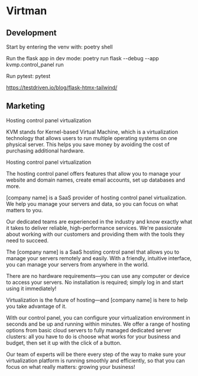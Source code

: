 # Virtman

## Development
Start by entering the venv with:
poetry shell

Run the flask app in dev mode:
poetry run flask --debug --app kvmp.control_panel run

Run pytest:
pytest

https://testdriven.io/blog/flask-htmx-tailwind/

## Marketing

Hosting control panel virtualization

KVM stands for Kernel-based Virtual Machine, which is a virtualization technology that allows users to run multiple operating systems on one physical server. This helps you save money by avoiding the cost of purchasing additional hardware.

Hosting control panel virtualization

The hosting control panel offers features that allow you to manage your website and domain names, create email accounts, set up databases and more.

[company name] is a SaaS provider of hosting control panel virtualization. We help you manage your servers and data, so you can focus on what matters to you.

Our dedicated teams are experienced in the industry and know exactly what it takes to deliver reliable, high-performance services. We're passionate about working with our customers and providing them with the tools they need to succeed.

The [company name] is a SaaS hosting control panel that allows you to manage your servers remotely and easily. With a friendly, intuitive interface, you can manage your servers from anywhere in the world.

There are no hardware requirements—you can use any computer or device to access your servers. No installation is required; simply log in and start using it immediately!

Virtualization is the future of hosting—and [company name] is here to help you take advantage of it.

With our control panel, you can configure your virtualization environment in seconds and be up and running within minutes. We offer a range of hosting options from basic cloud servers to fully managed dedicated server clusters: all you have to do is choose what works for your business and budget, then set it up with the click of a button.

Our team of experts will be there every step of the way to make sure your virtualization platform is running smoothly and efficiently, so that you can focus on what really matters: growing your business!
